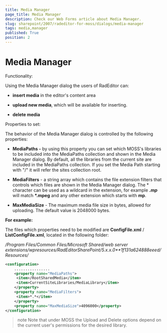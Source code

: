 ```yaml
---
title: Media Manager
page_title: Media Manager
description: Check our Web Forms article about Media Manager.
slug: sharepoint/2007/radeditor-for-moss/dialogs/media-manager
tags: media,manager
published: True
position: 2
---
```


# Media Manager

Functionality:

Using the Media Manager dialog the users of RadEditor can:

* **insert media** in the editor's content area

* **upload new media**, which will be available for inserting.

* **delete media**

Properties to set: 

The behavior of the Media Manager dialog is controlled by the following properties:

* **MediaPaths -** by using this property you can set which MOSS's libraries to be included into the MediaPaths collection and shown in the Media Manager dialog. By default, all the libraries from the current site are included in the MediaPaths collection. If you set the Media Path starting with "/" it will refer the sites collection root.

* **MediaFilters** - a string array which contains the file extension filters that controls which files are shown in the Media Manager dialog. The * character can be used as a wildcard in the extension, for example __*.mp*__ will match __*.mpeg__ and any other extension which starts with **mp**.

* **MaxMediaSize** - The maximum media file size in bytes, allowed for uploading. The default value is 2048000 bytes.

**For example:**

The files which properties need to be modified are **ConfigFile.xml** / **ListConfigFile.xml**, located in the following folder:

*/Program Files/Common Files/Microsoft Shared/web server extensions/wpresources/RadEditorSharePoint/5.x.x.0**1f131a624888eeed/Resources/*

````XML
<configuration>
	................
	<property name="MediaPaths">
	 <item>/RootSharedMedia</item>
	 <item>CurrentSiteLibraries/MediaLibrary</item>
	</property>
	<property name="MediaFilters">
	 <item>*.*</item>
	</property>
	<property name="MaxMediaSize">4096000</property>
</configuration> 
````



>note Note that under MOSS the Upload and Delete options depend on the current user's permissions for the desired library.

